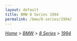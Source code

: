 ```yaml
---
layout: default
title: BMW 8 Series 1994
permalink: /bmw/8-series/1994/
---
```

[*Home*](/) > [*BMW*](/bmw/) > [*8 Series*](/bmw/8-series/) > [*1994*](/bmw/8-series/1994/)
